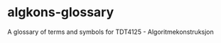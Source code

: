 algkons-glossary
================

A glossary of terms and symbols for TDT4125 - Algoritmekonstruksjon